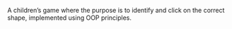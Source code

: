 A children’s game where the purpose is to identify and click on the correct shape, implemented using OOP principles.
